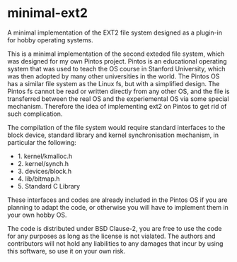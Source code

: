 # minimal-ext2
A minimal implementation of the EXT2 file system designed as a plugin-in for hobby operating systems.

<p>This is a minimal implementation of the second exteded file system, which was designed for my own Pintos project. Pintos is an educational operating system that was used to teach the OS course in Stanford University, which was then adopted by many other universities in the world. The Pintos OS has a similar file system as the Linux fs, but with a simplified design. The Pintos fs cannot be read or written directly from any other OS, and the file is transferred between the real OS and the experiemental OS via some special mechanism. Therefore the idea of implementing ext2 on Pintos to get rid of such complication.</p>

<p>The compilation of the file system would require standard interfaces to the block device, standard library and kernel synchronisation mechanism, in particular the following:</p>
<ul>
<li>	1. kernel/kmalloc.h </li>
<li>	2. kernel/synch.h </li>
<li>	3. devices/block.h </li>
<li>	4. lib/bitmap.h </li>
<li>	5. Standard C Library </li>
</ul>

<p>These interfaces and codes are already included in the Pintos OS if you are planning to adapt the code, or otherwise you will have to implement them in your own hobby OS.</p>

<p>The code is distributed under BSD Clause-2, you are free to use the code for any purposes as long as the license is not vialated. The authors and contributors will not hold any liabilities to any damages that incur by using this software, so use it on your own risk.</p>
